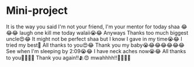 # Mini-project
It is the way you said I'm not your friend, I'm your mentor for today shaa 😂😂😂
laugh one kill me today walaii😭😂
Anyways Thanks too much biggest uncle😍😂
It might not be perfect shaa but I know I gave in my time😭😂
I tried my best🥺
All thanks to you😍😂
Thank you my baby😭😂😂😂😂😂😂
See when I'm sleeping by 2:09😭😂
I have neck aches now😭😂
All thanks to you🥺😂😂😂
Thank you again!!🫂😍
mwahhhh!!💋😂😂😂
